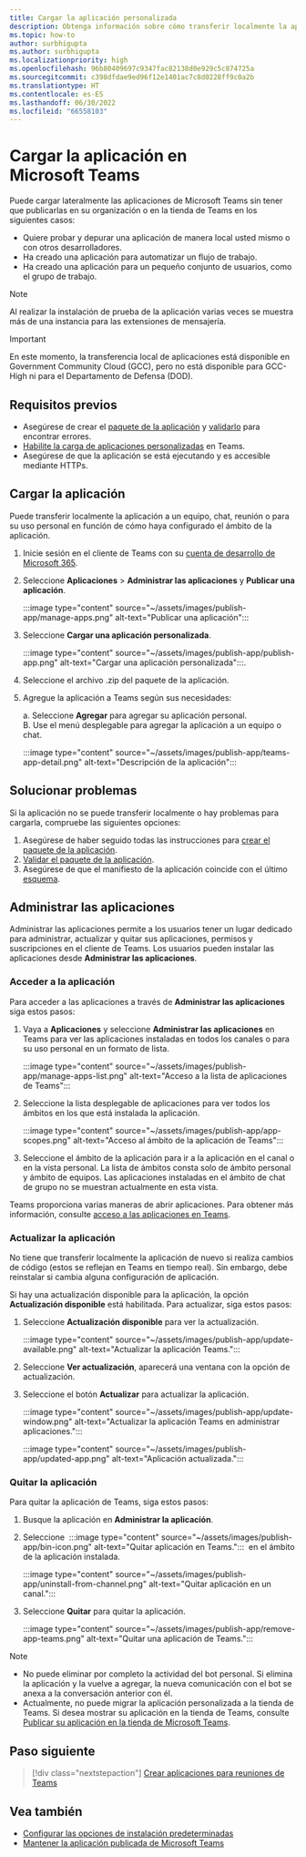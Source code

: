 ```yaml
---
title: Cargar la aplicación personalizada
description: Obtenga información sobre cómo transferir localmente la aplicación en Microsoft Teams. La transferencia local es común al probar y depurar una aplicación durante el desarrollo.
ms.topic: how-to
author: surbhigupta
ms.author: surbhigupta
ms.localizationpriority: high
ms.openlocfilehash: 96b80409697c9347fac82138d0e929c5c874725a
ms.sourcegitcommit: c398dfdae9ed96f12e1401ac7c8d0228ff9c0a2b
ms.translationtype: HT
ms.contentlocale: es-ES
ms.lasthandoff: 06/30/2022
ms.locfileid: "66558103"
---
```

# <a name="upload-your-app-in-teams"></a>Cargar la aplicación en Microsoft Teams

Puede cargar lateralmente las aplicaciones de Microsoft Teams sin tener que publicarlas en su organización o en la tienda de Teams en los siguientes casos:

* Quiere probar y depurar una aplicación de manera local usted mismo o con otros desarrolladores.
* Ha creado una aplicación para automatizar un flujo de trabajo.
* Ha creado una aplicación para un pequeño conjunto de usuarios, como el grupo de trabajo.

> [!NOTE]
> Al realizar la instalación de prueba de la aplicación varias veces se muestra más de una instancia para las extensiones de mensajería.

> [!IMPORTANT]
> En este momento, la transferencia local de aplicaciones está disponible en Government Community Cloud (GCC), pero no está disponible para GCC-High ni para el Departamento de Defensa (DOD).

## <a name="prerequisites"></a>Requisitos previos

* Asegúrese de crear el [paquete de la aplicación](~/concepts/build-and-test/apps-package.md) y [validarlo](https://dev.teams.microsoft.com/appvalidation.html) para encontrar errores.
* [Habilite la carga de aplicaciones personalizadas](~/concepts/build-and-test/prepare-your-o365-tenant.md#enable-custom-teams-apps-and-turn-on-custom-app-uploading) en Teams.
* Asegúrese de que la aplicación se está ejecutando y es accesible mediante HTTPs.

## <a name="upload-your-app"></a>Cargar la aplicación

Puede transferir localmente la aplicación a un equipo, chat, reunión o para su uso personal en función de cómo haya configurado el ámbito de la aplicación.

1. Inicie sesión en el cliente de Teams con su [cuenta de desarrollo de Microsoft 365](https://developer.microsoft.com/en-us/microsoft-365/dev-program).
1. Seleccione **Aplicaciones** > **Administrar las aplicaciones** y **Publicar una aplicación**.

    :::image type="content" source="~/assets/images/publish-app/manage-apps.png" alt-text="Publicar una aplicación":::

1. Seleccione **Cargar una aplicación personalizada**.

   :::image type="content" source="~/assets/images/publish-app/publish-app.png" alt-text="Cargar una aplicación personalizada":::.

1. Seleccione el archivo .zip del paquete de la aplicación.
1. Agregue la aplicación a Teams según sus necesidades:</br>

   a. Seleccione **Agregar** para agregar su aplicación personal.</br> B. Use el menú desplegable para agregar la aplicación a un equipo o chat.

    :::image type="content" source="~/assets/images/publish-app/teams-app-detail.png" alt-text="Descripción de la aplicación":::

## <a name="troubleshoot"></a>Solucionar problemas

Si la aplicación no se puede transferir localmente o hay problemas para cargarla, compruebe las siguientes opciones:

1. Asegúrese de haber seguido todas las instrucciones para [crear el paquete de la aplicación](../../concepts/build-and-test/apps-package.md).
1. [Validar el paquete de la aplicación](https://dev.teams.microsoft.com/appvalidation.html).
1. Asegúrese de que el manifiesto de la aplicación coincide con el último [esquema](../../resources/schema/manifest-schema.md).

## <a name="manage-your-apps"></a>Administrar las aplicaciones

Administrar las aplicaciones permite a los usuarios tener un lugar dedicado para administrar, actualizar y quitar sus aplicaciones, permisos y suscripciones en el cliente de Teams. Los usuarios pueden instalar las aplicaciones desde **Administrar las aplicaciones**.

### <a name="access-your-app"></a>Acceder a la aplicación

Para acceder a las aplicaciones a través de **Administrar las aplicaciones** siga estos pasos:

1. Vaya a **Aplicaciones** y seleccione **Administrar las aplicaciones** en Teams para ver las aplicaciones instaladas en todos los canales o para su uso personal en un formato de lista.

    :::image type="content" source="~/assets/images/publish-app/manage-apps-list.png" alt-text="Acceso a la lista de aplicaciones de Teams":::

1. Seleccione la lista desplegable de aplicaciones para ver todos los ámbitos en los que está instalada la aplicación.

    :::image type="content" source="~/assets/images/publish-app/app-scopes.png" alt-text="Acceso al ámbito de la aplicación de Teams":::

1. Seleccione el ámbito de la aplicación para ir a la aplicación en el canal o en la vista personal. La lista de ámbitos consta solo de ámbito personal y ámbito de equipos. Las aplicaciones instaladas en el ámbito de chat de grupo no se muestran actualmente en esta vista.

Teams proporciona varias maneras de abrir aplicaciones. Para obtener más información, consulte [acceso a las aplicaciones en Teams](https://support.microsoft.com/office/access-your-apps-in-teams-0758cb09-9e85-40e7-a974-51df7734646a).

### <a name="update-your-app"></a>Actualizar la aplicación

No tiene que transferir localmente la aplicación de nuevo si realiza cambios de código (estos se reflejan en Teams en tiempo real). Sin embargo, debe reinstalar si cambia alguna configuración de aplicación.

Si hay una actualización disponible para la aplicación, la opción **Actualización disponible** está habilitada. Para actualizar, siga estos pasos:

1. Seleccione **Actualización disponible** para ver la actualización.

     :::image type="content" source="~/assets/images/publish-app/update-available.png" alt-text="Actualizar la aplicación Teams.":::

1. Seleccione **Ver actualización**, aparecerá una ventana con la opción de actualización.
1. Seleccione el botón **Actualizar** para actualizar la aplicación.

     :::image type="content" source="~/assets/images/publish-app/update-window.png" alt-text="Actualizar la aplicación Teams en administrar aplicaciones.":::

     :::image type="content" source="~/assets/images/publish-app/updated-app.png" alt-text="Aplicación actualizada.":::

### <a name="remove-your-app"></a>Quitar la aplicación

Para quitar la aplicación de Teams, siga estos pasos:

1. Busque la aplicación en **Administrar la aplicación**.

1. Seleccione &nbsp;:::image type="content" source="~/assets/images/publish-app/bin-icon.png" alt-text="Quitar aplicación en Teams.":::&nbsp; en el ámbito de la aplicación instalada.

    :::image type="content" source="~/assets/images/publish-app/uninstall-from-channel.png" alt-text="Quitar aplicación en un canal.":::

1. Seleccione **Quitar** para quitar la aplicación.

    :::image type="content" source="~/assets/images/publish-app/remove-app-teams.png" alt-text="Quitar una aplicación de Teams.":::

> [!NOTE]
>
> * No puede eliminar por completo la actividad del bot personal. Si elimina la aplicación y la vuelve a agregar, la nueva comunicación con el bot se anexa a la conversación anterior con él.
> * Actualmente, no puede migrar la aplicación personalizada a la tienda de Teams. Si desea mostrar su aplicación en la tienda de Teams, consulte [Publicar su aplicación en la tienda de Microsoft Teams](appsource/publish.md).

## <a name="next-step"></a>Paso siguiente

> [!div class="nextstepaction"]
>[Crear aplicaciones para reuniones de Teams](../../apps-in-teams-meetings/teams-apps-in-meetings.md)

## <a name="see-also"></a>Vea también

* [Configurar las opciones de instalación predeterminadas](~/concepts/deploy-and-publish/add-default-install-scope.md)
* [Mantener la aplicación publicada de Microsoft Teams](~/concepts/deploy-and-publish/appsource/post-publish/overview.md)
